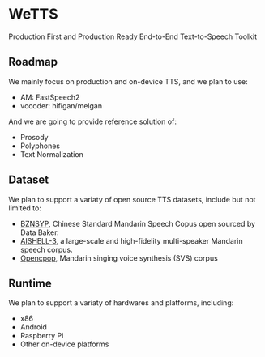 # WeTTS

Production First and Production Ready End-to-End Text-to-Speech Toolkit

## Roadmap

We mainly focus on production and on-device TTS, and we plan to use:

* AM: FastSpeech2
* vocoder: hifigan/melgan

And we are going to provide reference solution of:

* Prosody
* Polyphones
* Text Normalization

## Dataset

We plan to support a variaty of open source TTS datasets, include but not limited to:

* [BZNSYP](https://www.data-baker.com/data/index/TNtts/), Chinese Standard Mandarin Speech Copus open sourced by Data Baker.
* [AISHELL-3](https://openslr.org/93/), a large-scale and high-fidelity multi-speaker Mandarin speech corpus.
* [Opencpop](https://wenet.org.cn/opencpop/), Mandarin singing voice synthesis (SVS) corpus

## Runtime

We plan to support a variaty of hardwares and platforms, including:

* x86
* Android
* Raspberry Pi
* Other on-device platforms

